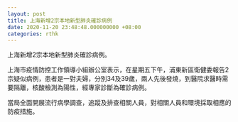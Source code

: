 ```yaml
---
layout: post
title: 上海新增2宗本地新型肺炎確診病例
date: 2020-11-20 23:48:48.000000000 +08:00
categories: rthk
---
```


上海新增2宗本地新型肺炎確診病例。

上海市疫情防控工作領導小組辦公室表示，在星期五下午，浦東新區衛健委報告2宗疑似病例，患者是一對夫婦，分別34及39歲，兩人先後發燒，到醫院求醫時需要隔離，核酸檢測為陽性，經專家診斷為確診病例。

當局全面開展流行病學調查，追蹤及排查相關人員，對相關人員和環境採取相應的防疫措施。
